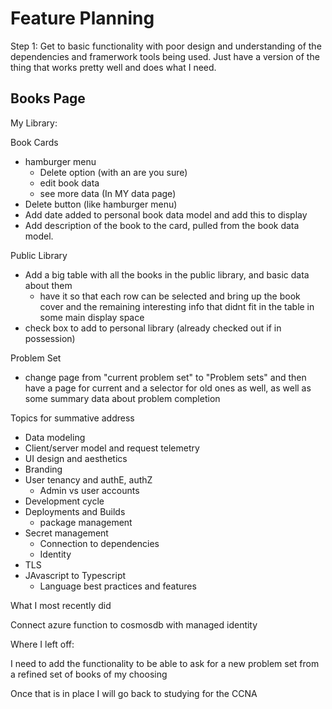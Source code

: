 # Feature Planning


Step 1: Get to basic functionality with poor design and understanding of the dependencies and framerwork tools being used. Just have a version of the thing that works pretty well and does what I need.

## Books Page

My Library:

Book Cards
- hamburger menu
  - Delete option (with an are you sure)
  - edit book data
  - see more data (In MY data page)
- Delete button (like hamburger menu)
- Add date added to personal book data model and add this to display
- Add description of the book to the card, pulled from the book data model.

Public Library
- Add a big table with all the books in the public library, and basic data about them
  - have it so that each row can be selected and bring up the book cover and the remaining interesting info that didnt fit in the table in some main display space
- check box to add to personal library (already checked out if in possession)


Problem Set
- change page from "current problem set" to "Problem sets" and then have a page for current and a selector for old ones as well, as well as some summary data about problem completion





Topics for summative address
- Data modeling
- Client/server model and request telemetry
- UI design and aesthetics
- Branding
- User tenancy and authE, authZ
  - Admin vs user accounts
- Development cycle
- Deployments and Builds
  - package management
- Secret management
  - Connection to dependencies
  - Identity
- TLS
- JAvascript to Typescript
  - Language best practices and features


What I most recently did

Connect azure function to cosmosdb with managed identity


Where I left off:

I need to add the functionality to be able to ask for a new problem set from a refined set of books of my choosing

Once that is in place I will go back to studying for the CCNA